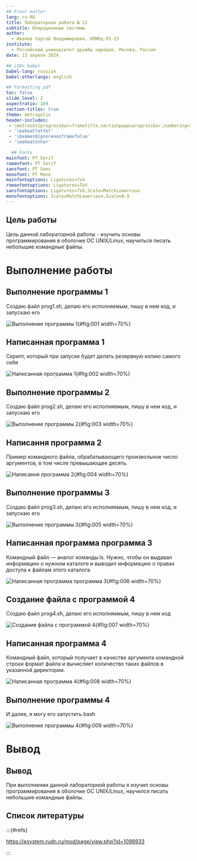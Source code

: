 ```yaml
---
## Front matter
lang: ru-RU
title: Лабораторная работа № 12
subtitle: Операционные системы
author:
  - Иванов Сергей Владимирович, НПИбд-01-23
institute:
  - Российский университет дружбы народов, Москва, Россия
date: 23 апреля 2024

## i18n babel
babel-lang: russian
babel-otherlangs: english

## Formatting pdf
toc: false
slide_level: 2
aspectratio: 169
section-titles: true
theme: metropolis
header-includes:
 - \metroset{progressbar=frametitle,sectionpage=progressbar,numbering=fraction}
 - '\makeatletter'
 - '\beamer@ignorenonframefalse'
 - '\makeatother'

  ## Fonts
mainfont: PT Serif
romanfont: PT Serif
sansfont: PT Sans
monofont: PT Mono
mainfontoptions: Ligatures=TeX
romanfontoptions: Ligatures=TeX
sansfontoptions: Ligatures=TeX,Scale=MatchLowercase
monofontoptions: Scale=MatchLowercase,Scale=0.9
---
```


## Цель работы

Цель данной лабораторной работы - изучить основы программирования в оболочке ОС UNIX/Linux, научиться писать небольшие командные файлы.

# Выполнение работы

## Выполнение программы 1

Создаю файл prog1.sh, делаю его исполняемым, пишу в нем код, и запускаю его 

![Выполнение программы 1](image/1.png){#fig:001 width=70%}

## Написанная программа 1

Скрипт, который при запуске будет делать резервную копию самого себя 

![Написанная программа 1](image/2.png){#fig:002 width=70%}

## Выполнение программы 2

Создаю файл prog2.sh, делаю его исполняемым, пишу в нем код, и запускаю его 

![Выполнение программы 2](image/3.png){#fig:003 width=70%}

## Написання программа 2

Пример командного файла, обрабатывающего произвольное число
аргументов, в том числе превышающее десять.

![Написання программа 2](image/4.png){#fig:004 width=70%}

## Выполнение программы 3

Создаю файл prog3.sh, делаю его исполняемым, пишу в нем код, и запускаю его 

![Выполнение программы 3](image/5.png){#fig:005 width=70%}

## Написанная программа программа 3

Командный файл — аналог команды ls. Нужно, чтобы он выдавал информацию о нужном каталоге и выводил информацию о правах доступа к файлам этого каталога. 

![Написанная программа программа 3](image/6.png){#fig:006 width=70%}

## Создание файла с программой 4

Создаю файл prog4.sh, делаю его исполняемым, пишу в нем код 

![Создание файла с программой 4](image/7.png){#fig:007 width=70%}

## Написанная программа 4

Командный файл, который получает в качестве аргумента командной строки
формат файла и вычисляет количество таких файлов в указанной директории.

![Написанная программа 4](image/8.png){#fig:008 width=70%}

## Выполнение программы 4

И далее, я могу его запустить bash

![Выполнение программы 4](image/9.png){#fig:009 width=70%}

# Вывод

## Вывод 

При выполнении данной лабораторной работы я изучил основы программирования в оболочке ОС UNIX/Linux, научился писать небольшие командные файлы.

## Список литературы

:::{#refs}

https://esystem.rudn.ru/mod/page/view.php?id=1098933

:::









